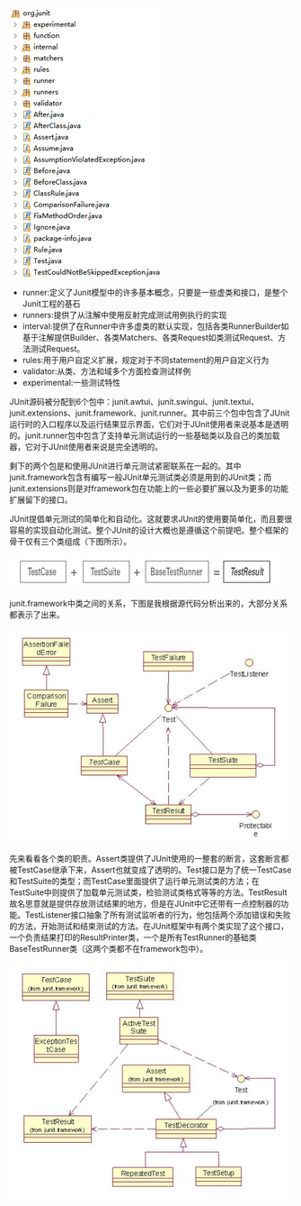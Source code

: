 ![](/assets/org.junit目录结构.png)

* runner:定义了Junit模型中的许多基本概念，只要是一些虚类和接口，是整个Junit工程的基石
* runners:提供了从注解中使用反射完成测试用例执行的实现
* interval:提供了在Runner中许多虚类的默认实现，包括各类RunnerBuilder如基于注解提供Builder、各类Matchers、各类Request如类测试Request、方法测试Request。
* rules:用于用户自定义扩展，规定对于不同statement的用户自定义行为
* validator:从类、方法和域多个方面检查测试样例
* experimental:一些测试特性

JUnit源码被分配到6个包中：junit.awtui、junit.swingui、junit.textui、junit.extensions、junit.framework、junit.runner。其中前三个包中包含了JUnit运行时的入口程序以及运行结果显示界面，它们对于JUnit使用者来说基本是透明的。junit.runner包中包含了支持单元测试运行的一些基础类以及自己的类加载器，它对于JUnit使用者来说是完全透明的。

剩下的两个包是和使用JUnit进行单元测试紧密联系在一起的。其中junit.framework包含有编写一般JUnit单元测试类必须是用到的JUnit类；而junit.extensions则是对framework包在功能上的一些必要扩展以及为更多的功能扩展留下的接口。

JUnit提倡单元测试的简单化和自动化。这就要求JUnit的使用要简单化，而且要很容易的实现自动化测试。整个JUnit的设计大概也是遵循这个前提吧。整个框架的骨干仅有三个类组成（下图所示）。

![](/assets/junitTestResult组成.png)

junit.framework中类之间的关系，下图是我根据源代码分析出来的，大部分关系都表示了出来。

![](/assets/junitframework类关系.png)

先来看看各个类的职责。Assert类提供了JUnit使用的一整套的断言，这套断言都被TestCase继承下来，Assert也就变成了透明的。Test接口是为了统一TestCase和TestSuite的类型；而TestCase里面提供了运行单元测试类的方法；在TestSuite中则提供了加载单元测试类，检验测试类格式等等的方法。TestResult故名思意就是提供存放测试结果的地方，但是在JUnit中它还带有一点控制器的功能。TestListener接口抽象了所有测试监听者的行为，他包括两个添加错误和失败的方法，开始测试和结束测试的方法。在JUnit框架中有两个类实现了这个接口，一个负责结果打印的ResultPrinter类，一个是所有TestRunner的基础类BaseTestRunner类（这两个类都不在framework包中）。

![](/assets/关系.png)

